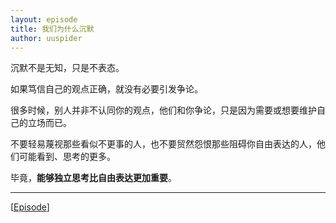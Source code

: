 ```yaml
---
layout: episode
title: 我们为什么沉默
author: uuspider
---
```

沉默不是无知，只是不表态。

如果笃信自己的观点正确，就没有必要引发争论。

很多时候，别人并非不认同你的观点，他们和你争论，只是因为需要或想要维护自己的立场而已。

不要轻易蔑视那些看似不更事的人，也不要贸然怨恨那些阻碍你自由表达的人，他们可能看到、思考的更多。

毕竟，**能够独立思考比自由表达更加重要**。

***

[[Episode][episode]]

[episode]:http://about.uuspider.com/2019/06/02/episodeindex.html


